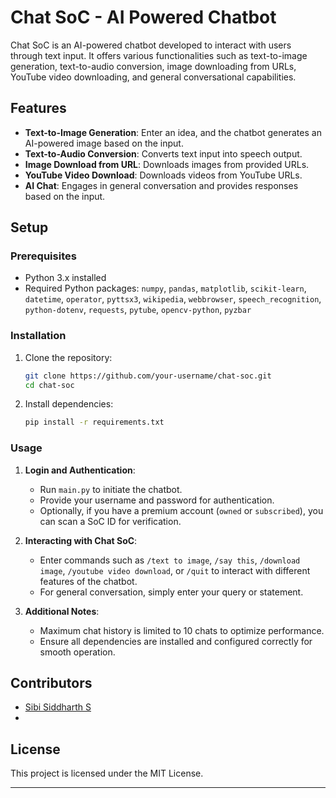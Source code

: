 # Chat SoC - AI Powered Chatbot

Chat SoC is an AI-powered chatbot developed to interact with users through text input. It offers various functionalities such as text-to-image generation, text-to-audio conversion, image downloading from URLs, YouTube video downloading, and general conversational capabilities.

## Features

- **Text-to-Image Generation**: Enter an idea, and the chatbot generates an AI-powered image based on the input.
- **Text-to-Audio Conversion**: Converts text input into speech output.
- **Image Download from URL**: Downloads images from provided URLs.
- **YouTube Video Download**: Downloads videos from YouTube URLs.
- **AI Chat**: Engages in general conversation and provides responses based on the input.

## Setup

### Prerequisites

- Python 3.x installed
- Required Python packages: `numpy`, `pandas`, `matplotlib`, `scikit-learn`, `datetime`, `operator`, `pyttsx3`, `wikipedia`, `webbrowser`, `speech_recognition`, `python-dotenv`, `requests`, `pytube`, `opencv-python`, `pyzbar`

### Installation

1. Clone the repository:
   ```bash
   git clone https://github.com/your-username/chat-soc.git
   cd chat-soc
   ```

2. Install dependencies:
   ```bash
   pip install -r requirements.txt
   ```

### Usage

1. **Login and Authentication**:
   - Run `main.py` to initiate the chatbot.
   - Provide your username and password for authentication.
   - Optionally, if you have a premium account (`owned` or `subscribed`), you can scan a SoC ID for verification.

2. **Interacting with Chat SoC**:
   - Enter commands such as `/text to image`, `/say this`, `/download image`, `/youtube video download`, or `/quit` to interact with different features of the chatbot.
   - For general conversation, simply enter your query or statement.

3. **Additional Notes**:
   - Maximum chat history is limited to 10 chats to optimize performance.
   - Ensure all dependencies are installed and configured correctly for smooth operation.

## Contributors

- [Sibi Siddharth S](https://github.com/sibisiddharth8/ChatSoC)
- 

## License

This project is licensed under the MIT License.

---
